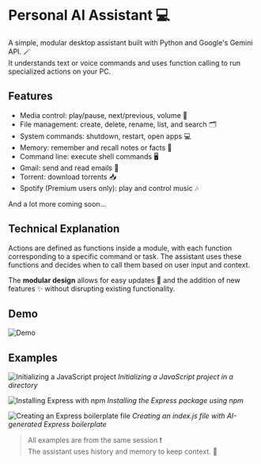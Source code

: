 # Personal AI Assistant 💻

A simple, modular desktop assistant built with Python and Google's Gemini API. 🪄
<br> It understands text or voice commands and uses function calling to run specialized actions on your PC.

## Features

- Media control: play/pause, next/previous, volume 📸
- File management: create, delete, rename, list, and search 🗂️
- System commands: shutdown, restart, open apps 💻
- Memory: remember and recall notes or facts 🧠
- Command line: execute shell commands 🖥️
- Gmail: send and read emails 📧
- Torrent: download torrents 📥
- Spotify (Premium users only): play and control music 🎶

And a lot more coming soon...

## Technical Explanation
Actions are defined as functions inside a module, with each function corresponding to a specific command or task. The assistant uses these functions and decides when to call them based on user input and context.

The **modular design** allows for easy updates 🔁 and the addition of new features ✨ without disrupting existing functionality.

## Demo

![Demo](https://github.com/user-attachments/assets/f97ebf02-e275-4e61-8568-1b0933acd6e6)

## Examples

![Initializing a JavaScript project](https://github.com/user-attachments/assets/10853a67-9be4-4459-9421-d0fbb528c61c)
_Initializing a JavaScript project in a directory_

![Installing Express with npm](https://github.com/user-attachments/assets/296b74f3-3d2f-4062-9bc3-fd0321eb4d0b)
_Installing the Express package using npm_

![Creating an Express boilerplate file](https://github.com/user-attachments/assets/f55a9970-7fd8-4418-9445-11c3fd6a23e5)
_Creating an index.js file with AI-generated Express boilerplate_

> All examples are from the same session ❗<br> The assistant uses history and memory to keep context. 📝
